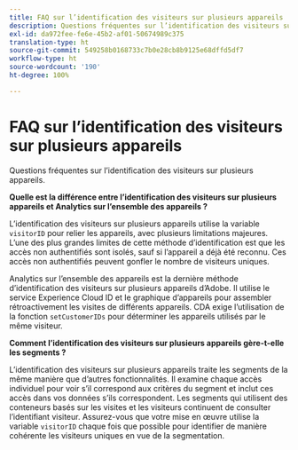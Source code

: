 ```yaml
---
title: FAQ sur l’identification des visiteurs sur plusieurs appareils
description: Questions fréquentes sur l’identification des visiteurs sur plusieurs appareils
exl-id: da972fee-fe6e-45b2-af01-50674989c375
translation-type: ht
source-git-commit: 549258b0168733c7b0e28cb8b9125e68dffd5df7
workflow-type: ht
source-wordcount: '190'
ht-degree: 100%

---
```


# FAQ sur l’identification des visiteurs sur plusieurs appareils

Questions fréquentes sur l’identification des visiteurs sur plusieurs appareils.

**Quelle est la différence entre l’identification des visiteurs sur plusieurs appareils et Analytics sur l’ensemble des appareils ?**

L’identification des visiteurs sur plusieurs appareils utilise la variable `visitorID` pour relier les appareils, avec plusieurs limitations majeures. L’une des plus grandes limites de cette méthode d’identification est que les accès non authentifiés sont isolés, sauf si l’appareil a déjà été reconnu. Ces accès non authentifiés peuvent gonfler le nombre de visiteurs uniques.

Analytics sur l’ensemble des appareils est la dernière méthode d’identification des visiteurs sur plusieurs appareils d’Adobe. Il utilise le service Experience Cloud ID et le graphique d’appareils pour assembler rétroactivement les visites de différents appareils. CDA exige l’utilisation de la fonction `setCustomerIDs` pour déterminer les appareils utilisés par le même visiteur.

**Comment l’identification des visiteurs sur plusieurs appareils gère-t-elle les segments ?**

L’identification des visiteurs sur plusieurs appareils traite les segments de la même manière que d’autres fonctionnalités. Il examine chaque accès individuel pour voir s’il correspond aux critères du segment et inclut ces accès dans vos données s’ils correspondent. Les segments qui utilisent des conteneurs basés sur les visites et les visiteurs continuent de consulter l’identifiant visiteur. Assurez-vous que votre mise en œuvre utilise la variable `visitorID` chaque fois que possible pour identifier de manière cohérente les visiteurs uniques en vue de la segmentation.
